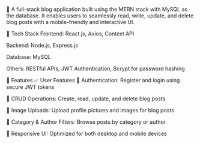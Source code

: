 

🦙 A full-stack blog application built using the MERN stack with MySQL as the database. It enables users to seamlessly read, write, update, and delete blog posts with a mobile-friendly and interactive UI.

🚀 Tech Stack
Frontend: React.js, Axios, Context API

Backend: Node.js, Express.js

Database: MySQL

Others: RESTful APIs, JWT Authentication, Bcrypt for password hashing

🌟 Features
✅ User Features
🔐 Authentication: Register and login using secure JWT tokens

📝 CRUD Operations: Create, read, update, and delete blog posts

📸 Image Uploads: Upload profile pictures and images for blog posts

📂 Category & Author Filters: Browse posts by category or author

📱 Responsive UI: Optimized for both desktop and mobile devices


